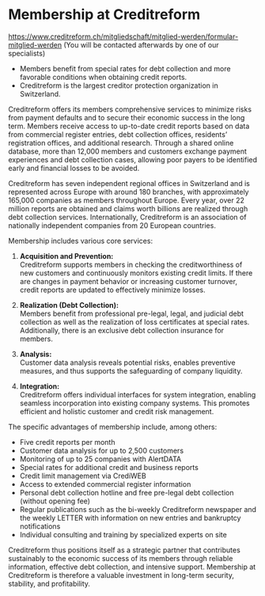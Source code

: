 # Membership at Creditreform
https://www.creditreform.ch/mitgliedschaft/mitglied-werden/formular-mitglied-werden (You will be contacted afterwards by one of our specialists)
- Members benefit from special rates for debt collection and more favorable conditions when obtaining credit reports.
- Creditreform is the largest creditor protection organization in Switzerland.

Creditreform offers its members comprehensive services to minimize risks from payment defaults and to secure their economic success in the long term. Members receive access to up-to-date credit reports based on data from commercial register entries, debt collection offices, residents’ registration offices, and additional research. Through a shared online database, more than 12,000 members and customers exchange payment experiences and debt collection cases, allowing poor payers to be identified early and financial losses to be avoided.

Creditreform has seven independent regional offices in Switzerland and is represented across Europe with around 180 branches, with approximately 165,000 companies as members throughout Europe. Every year, over 22 million reports are obtained and claims worth billions are realized through debt collection services. Internationally, Creditreform is an association of nationally independent companies from 20 European countries.

Membership includes various core services:

1. **Acquisition and Prevention:**  
   Creditreform supports members in checking the creditworthiness of new customers and continuously monitors existing credit limits. If there are changes in payment behavior or increasing customer turnover, credit reports are updated to effectively minimize losses.

2. **Realization (Debt Collection):**  
   Members benefit from professional pre-legal, legal, and judicial debt collection as well as the realization of loss certificates at special rates. Additionally, there is an exclusive debt collection insurance for members.

3. **Analysis:**  
   Customer data analysis reveals potential risks, enables preventive measures, and thus supports the safeguarding of company liquidity.

4. **Integration:**  
   Creditreform offers individual interfaces for system integration, enabling seamless incorporation into existing company systems. This promotes efficient and holistic customer and credit risk management.

The specific advantages of membership include, among others:

- Five credit reports per month
- Customer data analysis for up to 2,500 customers
- Monitoring of up to 25 companies with AlertDATA
- Special rates for additional credit and business reports
- Credit limit management via CrediWEB
- Access to extended commercial register information
- Personal debt collection hotline and free pre-legal debt collection (without opening fee)
- Regular publications such as the bi-weekly Creditreform newspaper and the weekly LETTER with information on new entries and bankruptcy notifications
- Individual consulting and training by specialized experts on site

Creditreform thus positions itself as a strategic partner that contributes sustainably to the economic success of its members through reliable information, effective debt collection, and intensive support. Membership at Creditreform is therefore a valuable investment in long-term security, stability, and profitability.